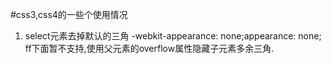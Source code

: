 #css3,css4的一些个使用情况

1. select元素去掉默认的三角
  -webkit-appearance: none;appearance: none;
ff下面暂不支持,使用父元素的overflow属性隐藏子元素多余三角.
